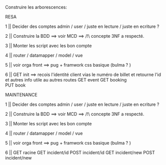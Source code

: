 Construire les arborescences:

RESA

1 || Decider des comptes admin / user / juste en lecture / juste en ecriture ? 

2 || Construire la BDD ==> voir MCD ==> /!\ concepte 3NF a respecté.

3 || Monter les script avec les bon compte 

4 || router / datamapper / model / vue 

5 || voir orga front ==> pug + framwork css basique (bulma ? )

6 || GET init ==> recois l'identité client vias le numéro de billet et retourne l'id et autres info utile au autres routes
     GET event 
     GET booking  
     PUT book 

MAINTENANCE      

1 || Decider des comptes admin / user / juste en lecture / juste en ecriture ? 

2 || Construire la BDD ==> voir MCD ==> /!\ concepte 3NF a respecté.

3 || Monter les script avec les bon compte 

4 || router / datamapper / model / vue 

5 || voir orga front ==> pug + framwork css basique (bulma ? )

6 || GET  racine
     GET  incident/id
     POST incident/id
     GET  incident/new
     POST incident/new
